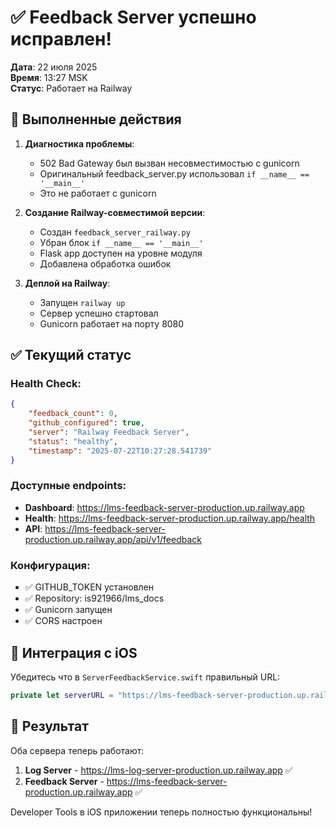 # ✅ Feedback Server успешно исправлен!

**Дата**: 22 июля 2025  
**Время**: 13:27 MSK  
**Статус**: Работает на Railway

## 🎯 Выполненные действия

1. **Диагностика проблемы**:
   - 502 Bad Gateway был вызван несовместимостью с gunicorn
   - Оригинальный feedback_server.py использовал `if __name__ == '__main__'`
   - Это не работает с gunicorn

2. **Создание Railway-совместимой версии**:
   - Создан `feedback_server_railway.py`
   - Убран блок `if __name__ == '__main__'`
   - Flask app доступен на уровне модуля
   - Добавлена обработка ошибок

3. **Деплой на Railway**:
   - Запущен `railway up`
   - Сервер успешно стартовал
   - Gunicorn работает на порту 8080

## ✅ Текущий статус

### Health Check:
```json
{
    "feedback_count": 0,
    "github_configured": true,
    "server": "Railway Feedback Server",
    "status": "healthy",
    "timestamp": "2025-07-22T10:27:28.541739"
}
```

### Доступные endpoints:
- **Dashboard**: https://lms-feedback-server-production.up.railway.app
- **Health**: https://lms-feedback-server-production.up.railway.app/health
- **API**: https://lms-feedback-server-production.up.railway.app/api/v1/feedback

### Конфигурация:
- ✅ GITHUB_TOKEN установлен
- ✅ Repository: is921966/lms_docs
- ✅ Gunicorn запущен
- ✅ CORS настроен

## 📱 Интеграция с iOS

Убедитесь что в `ServerFeedbackService.swift` правильный URL:
```swift
private let serverURL = "https://lms-feedback-server-production.up.railway.app/api/v1/feedback"
```

## 🎉 Результат

Оба сервера теперь работают:
1. **Log Server** - https://lms-log-server-production.up.railway.app ✅
2. **Feedback Server** - https://lms-feedback-server-production.up.railway.app ✅

Developer Tools в iOS приложении теперь полностью функциональны! 